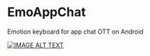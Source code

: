 # EmoAppChat
Emotion keyboard for app chat OTT on Android

[![IMAGE ALT TEXT](http://img.youtube.com/vi/P4w75B2aSRA/0.jpg)](http://www.youtube.com/watch?v=P4w75B2aSRA "Emotion icon for Android")
